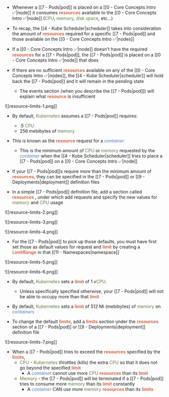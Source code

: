 - Whenever a [[7 - Pods|pod]] is placed on a [[0 - Core Concepts Intro ✅|node]] it consumes <b><span style="color:#d46644">resources</span></b> available to the [[0 - Core Concepts Intro ✅|node]] (<span style="color:#5c7e3e">CPU</span>, <span style="color:#5c7e3e">memory</span>, <span style="color:#5c7e3e">disk space</span>, etc…)

- To recap, the [[4 - Kube Scheduler|scheduler]] takes into consideration the amount of <b><span style="color:#d46644">resources</span></b> required for a specific [[7 - Pods|pod]] and those available on the [[0 - Core Concepts Intro ✅|nodes]]

- If a [[0 - Core Concepts Intro ✅|node]] doesn't have the required <b><span style="color:#d46644">resources</span></b> for a [[7 - Pods|pod]], the [[7 - Pods|pod]] is placed on a [[0 - Core Concepts Intro ✅|node]] that does

- If there are no sufficient <b><span style="color:#d46644">resources</span></b> available on any of the [[0 - Core Concepts Intro ✅|nodes]], the [[4 - Kube Scheduler|scheduler]] will hold back the [[7 - Pods|pod]] and it will remain in the pending state
	- The events section (when you describe the [[7 - Pods|pod]]) will explain what <b><span style="color:#d46644">resource</span></b> is insufficient

![[resource-limits-1.png]]

- By default, <span style="color:#5c7e3e">Kubernetes</span> assumes a [[7 - Pods|pod]] requires:
	- .5 <span style="color:#5c7e3e">CPU</span>
	- 256 mebibytes of <span style="color:#5c7e3e">memory</span>

- This is known as the <b><span style="color:#d46644">resource</span></b> request for a <i><span style="color:#477bbe">container</span></i>
	- This is the minimum amount of <span style="color:#5c7e3e">CPU</span> or <span style="color:#5c7e3e">memory</span> requested by the <i><span style="color:#477bbe">container</span></i> when the [[4 - Kube Scheduler|scheduler]] tries to place a [[7 - Pods|pod]] on a [[0 - Core Concepts Intro ✅|node]]

- If your [[7 - Pods|pod]]s require more than the minimum amount of <b><span style="color:#d46644">resources</span></b>, they can be specified in the [[7 - Pods|pod]] or [[9 - Deployments|deployment]] definition files

- In a simple [[7 - Pods|pod]] definition file, add a section called <b><span style="color:#d46644">resources</span></b> , under which add requests and specify the new values for <span style="color:#5c7e3e">memory</span> and <span style="color:#5c7e3e">CPU</span> usage

![[resource-limits-2.png]]

![[resource-limits-3.png]]

![[resource-limits-4.png]]

- For the [[7 - Pods|pod]] to pick up those defaults, you must have first set those as default values for request and <b><span style="color:#d46644">limit</span></b> by creating a <b><span style="color:#d46644">LimitRange</span></b> in that [[11 - Namespaces|namespace]]

![[resource-limits-5.png]]

![[resource-limits-6.png]]

- By default, <span style="color:#5c7e3e">Kubernetes</span> sets a <b><span style="color:#d46644">limit</span></b> of 1 v<span style="color:#5c7e3e">CPU</span>.
	- Unless specifically specified otherwise, your [[7 - Pods|pod]] will not be able to occupy more than that <b><span style="color:#d46644">limit</span></b>

- By default, <span style="color:#5c7e3e">Kubernetes</span> sets a <b><span style="color:#d46644">limit</span></b> of 512 Mi (mebibytes) of <span style="color:#5c7e3e">memory</span> on <i><span style="color:#477bbe">containers</span></i>

- To change the default <b><span style="color:#d46644">limits</span></b>, add a <b><span style="color:#d46644">limits</span></b> section under the <b><span style="color:#d46644">resources</span></b> section of a [[7 - Pods|pod]] or [[9 - Deployments|deployment]] definition file

![[resource-limits-7.png]]

- When a [[7 - Pods|pod]] tries to exceed the <b><span style="color:#d46644">resources</span></b> specified by the <b><span style="color:#d46644">limits</span></b>,
	- <span style="color:#5c7e3e"><span style="color:#5c7e3e">CPU</span></span> - <span style="color:#5c7e3e">Kubernetes</span> throttles (kills) the extra <span style="color:#5c7e3e">CPU</span> so that it does not go beyond the specified <b><span style="color:#d46644">limit</span></b>
		- A <i><span style="color:#477bbe">container</span></i> cannot use more <span style="color:#5c7e3e">CPU</span> <b><span style="color:#d46644">resources</span></b> than its <b><span style="color:#d46644">limit</span></b>
	- <span style="color:#5c7e3e">Memory</span> - the [[7 - Pods|pod]] will be terminated if a [[7 - Pods|pod]] tries to consume more <span style="color:#5c7e3e">memory</span> than its <b><span style="color:#d46644">limit</span></b> constantly
		- A <i><span style="color:#477bbe">container</span></i> CAN use more <span style="color:#5c7e3e">memory</span> <b><span style="color:#d46644">resources</span></b> than its <b><span style="color:#d46644">limits</span></b>

